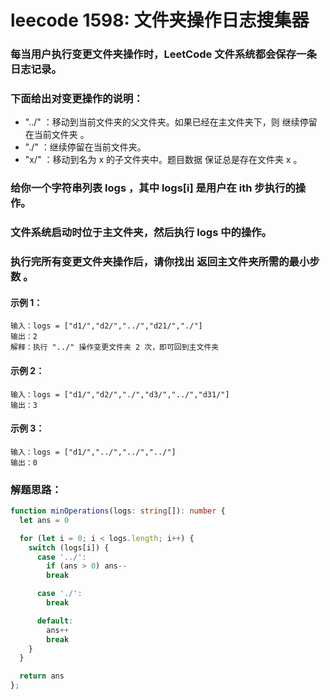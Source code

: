 # leecode 1598: 文件夹操作日志搜集器

### 每当用户执行变更文件夹操作时，LeetCode 文件系统都会保存一条日志记录。

### 下面给出对变更操作的说明：

* "../" ：移动到当前文件夹的父文件夹。如果已经在主文件夹下，则 继续停留在当前文件夹 。
* "./" ：继续停留在当前文件夹。
* "x/" ：移动到名为 x 的子文件夹中。题目数据 保证总是存在文件夹 x 。
### 给你一个字符串列表 logs ，其中 logs[i] 是用户在 ith 步执行的操作。

### 文件系统启动时位于主文件夹，然后执行 logs 中的操作。

### 执行完所有变更文件夹操作后，请你找出 返回主文件夹所需的最小步数 。

#### 示例 1：
```
输入：logs = ["d1/","d2/","../","d21/","./"]
输出：2
解释：执行 "../" 操作变更文件夹 2 次，即可回到主文件夹
```
#### 示例 2：
```
输入：logs = ["d1/","d2/","./","d3/","../","d31/"]
输出：3
```
#### 示例 3：
```
输入：logs = ["d1/","../","../","../"]
输出：0
```

### 解题思路：
```ts
function minOperations(logs: string[]): number {
  let ans = 0

  for (let i = 0; i < logs.length; i++) {
    switch (logs[i]) {
      case '../':
        if (ans > 0) ans--
        break

      case './':
        break

      default:
        ans++
        break
    }
  }

  return ans
};
```